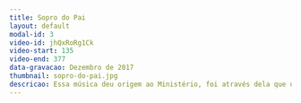 ```yaml
---
title: Sopro do Pai
layout: default
modal-id: 3
video-id: jhQxRoRg1Ck
video-start: 135
video-end: 377
data-gravacao: Dezembro de 2017
thumbnail: sopro-do-pai.jpg
descricao: Essa música deu origem ao Ministério, foi através dela que o Espírito Santo nos inspirou ao serviço.
---
```

